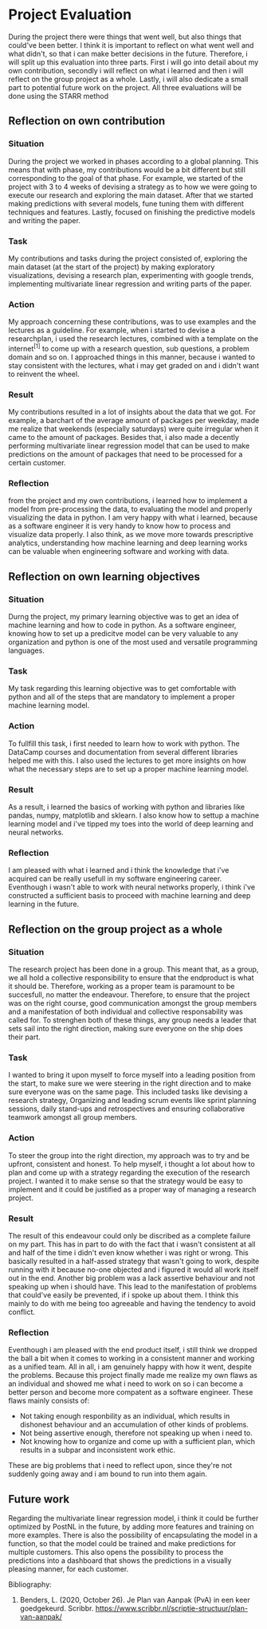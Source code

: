 <h1>Project Evaluation</h1>

During the project there were things that went well, but also things that could've been better. I think it is important to reflect on what went well and what didn't, so that i can make better decisions in the future. Therefore, i will split up this evaluation into three parts. First i will go into detail about my own contribution, secondly i will reflect on what i learned and then i will reflect on the group project as a whole. Lastly, i will also dedicate a small part to potential future work on the project. All three evaluations will be done using the STARR method

<h2>Reflection on own contribution</h2>

<h3>Situation</h3> 

During the project we worked in phases according to a global planning. This means that with phase, my contributions would be a bit different but still corresponding to the goal of that phase. For example, we started of the project with 3 to 4 weeks of devising a strategy as to how we were going to execute our research and exploring the main dataset. After that we started making predictions with several models, fune tuning them with different techniques and features. Lastly, focused on finishing the predictive models and writing the paper. 

<h3>Task</h3>

My contributions and tasks during the project consisted of, exploring the main dataset (at the start of the project) by making exploratory visualizations, devising a research plan, experimenting with google trends, implementing multivariate linear regression and writing parts of the paper.

<h3>Action</h3>

My approach concerning these contributions, was to use examples and the lectures as a guideline. For example, when i started to devise a researchplan, i used the research lectures, combined with a template on the internet<sup>[1]</sup> to come up with a research question, sub questions, a problem domain and so on. I approached things in this manner, because i wanted to stay consistent with the lectures, what i may get graded on and i didn't want to reinvent the wheel. 

<h3>Result</h3>

My contributions resulted in a lot of insights about the data that we got. For example, a barchart of the average amount of packages per weekday, made me realize that weekends (especially saturdays) were quite irregular when it came to the amount of packages. Besides that, i also made a decently performing multivariate linear regression model that can be used to make predictions on the amount of packages that need to be processed for a certain customer.  

<h3>Reflection</h3>

from the project and my own contributions, i learned how to implement a model from pre-processing the data, to evaluating the model and properly visualizing the data in python. I am very happy with what i learned, because as a software engineer it is very handy to know how to process and visualize data properly. I also think, as we move more towards prescriptive analytics, understanding how machine learning and deep learning works can be valuable when engineering software and working with data.

<h2>Reflection on own learning objectives</h2>

<h3>Situation</h3>

Durng the project, my primary learning objective was to get an idea of machine learning and how to code in python. As a software engineer, knowing how to set up a predicitve model can be very valuable to any organization and python is one of the most used and versatile programming languages. 

<h3>Task</h3>

My task regarding this learning objective was to get comfortable with python and all of the steps that are mandatory to implement a proper machine learning model. 

<h3>Action</h3>

To fullfill this task, i first needed to learn how to work with python. The DataCamp courses and documentation from several different libraries helped me with this. I also used the lectures to get more insights on how what the necessary steps are to set up a proper machine learning model.

<h3>Result</h3>

As a result, i learned the basics of working with python and libraries like pandas, numpy, matplotlib and sklearn. I also know how to settup a machine learning model and i've tipped my toes into the world of deep learning and neural networks.

<h3>Reflection</h3>

I am pleased with what i learned and i think the knowledge that i've acquired can be really usefull in my software engineering career. Eventhough i wasn't able to work with neural networks properly, i think i've constructed a sufficient basis to proceed with machine learning and deep learning in the future. 

<h2>Reflection on the group project as a whole</h2>

<h3>Situation</h3>

The research project has been done in a group. This meant that, as a group, we all hold a collective responsibility to ensure that the endproduct is what it should be. Therefore, working as a proper team is paramount to be succesfull, no matter the endeavour. Therefore, to ensure that the project was on the right course, good communication amongst the group members and a manifestation of both individual and collective responsability was called for. To strenghen both of these things, any group needs a leader that sets sail into the right direction, making sure everyone on the ship does their part.

<h3>Task</h3>

I wanted to bring it upon myself to force myself into a leading position from the start, to make sure we were steering in the right direction and to make sure everyone was on the same page. This included tasks like devising a research strategy, Organizing and leading scrum events like sprint planning sessions, daily stand-ups and retrospectives and ensuring collaborative teamwork amongst all group members. 

<h3>Action</h3>

To steer the group into the right direction, my approach was to try and be upfront, consistent and honest. To help myself, i thought a lot about how to plan and come up with a strategy regarding the execution of the research project. I wanted it to make sense so that the strategy would be easy to implement and it could be justified as a proper way of managing a research project.

<h3>Result</h3>

The result of this endeavour could only be discribed as a complete failure on my part. This has in part to do with the fact that i wasn't consistent at all and half of the time i didn't even know whether i was right or wrong. This basically resulted in a half-assed strategy that wasn't going to work, despite running with it because no-one objected and i figured it would all work itself out in the end. Another big problem was a lack assertive behaviour and not speaking up when i should have. This lead to the manifestation of problems that could've easily be prevented, if i spoke up about them. I think this mainly to do with me being too agreeable and having the tendency to avoid conflict. 

<h3>Reflection</h3>

Eventhough i am pleased with the end product itself, i still think we dropped the ball a bit when it comes to working in a consistent manner and working as a unified team. All in all, i am genuinely happy with how it went, despite the problems. Because this project finally made me realize my own flaws as an individual and showed me what i need to work on so i can become a better person and become more compatent as a software engineer. These flaws mainly consists of:

- Not taking enough responbility as an individual, which results in dishonest behaviour and an accumulation of other kinds of problems.
- Not being assertive enough, therefore not speaking up when i need to.
- Not knowing how to organize and come up with a sufficient plan, which results in a subpar and inconsistent work ethic.

These are big problems that i need to reflect upon, since they're not suddenly going away and i am bound to run into them again.

<h2>Future work</h2>

Regarding the multivariate linear regression model, i think it could be further optimized by PostNL in the future, by adding more features and training on more examples. There is also the possibility of encapsulating the model in a function, so that the model could be trained and make predictions for multiple customers. This also opens the possibility to process the predictions into a dashboard that shows the predictions in a visually pleasing manner, for each customer. 

Bibliography:

1. Benders, L. (2020, October 26). Je Plan van Aanpak (PvA) in een keer goedgekeurd. Scribbr. https://www.scribbr.nl/scriptie-structuur/plan-van-aanpak/
